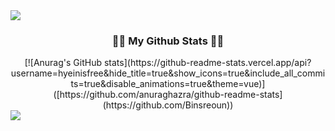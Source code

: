 <img src="https://capsule-render.vercel.app/api?type=waving&color=BDBDC8&height=150&section=header" />

<h3 align="center">👩‍💻 My Github Stats 👩‍💻</h3>
<div align="center">
[![Anurag's GitHub stats](https://github-readme-stats.vercel.app/api?username=hyeinisfree&hide_title=true&show_icons=true&include_all_commits=true&disable_animations=true&theme=vue)]([https://github.com/anuraghazra/github-readme-stats](https://github.com/Binsreoun))
</div>

<img src="https://capsule-render.vercel.app/api?type=waving&color=BDBDC8&height=150&section=footer" />
